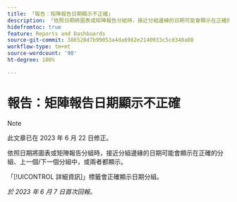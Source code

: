 ```yaml
---
title: 「報告：矩陣報告日期顯示不正確」
description: 「依照日期將圖表或矩陣報告分組時，接近分組邊緣的日期可能會顯示在正確的分組、上一個/下一個分組中，或兩者都顯示。」
hidefromtoc: true
feature: Reports and Dashboards
source-git-commit: 386528d7b99053a4da6982e2140933c5cd348a08
workflow-type: tm+mt
source-wordcount: '90'
ht-degree: 100%

---
```



# 報告：矩陣報告日期顯示不正確

>[!NOTE]
>
> 此文章已在 2023 年 6 月 22 日修正。

依照日期將圖表或矩陣報告分組時，接近分組邊緣的日期可能會顯示在正確的分組、上一個/下一個分組中，或兩者都顯示。

「[!UICONTROL 詳細資訊]」標籤會正確顯示日期分組。

_於 2023 年 6 月 7 日首次回報。_

